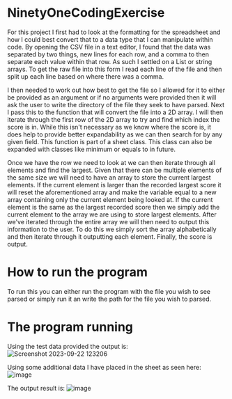 # NinetyOneCodingExercise
For this project I first had to look at the formatting for the spreadsheet and how I could best convert that to a data type that I can manipulate within code. By opening the CSV file in a text editor, I found that the data was separated by two things, new lines for each row, and a comma to then separate each value within that row. As such I settled on a List or string arrays. To get the raw file into this form I read each line of the file and then split up each line based on where there was a comma.

I then needed to work out how best to get the file so I allowed for it to either be provided as an argument or if no arguments were provided then it will ask the user to write the directory of the file they seek to have parsed. Next I pass this to the function that will convert the file into a 2D array. I will then iterate through the first row of the 2D array to try and find which index the score is in. While this isn't necessary as we know where the score is, it does help to provide better expandability as we can then search for by any given field. This function is part of a sheet class. This class can also be expanded with classes like minimum or equals to in future.

Once we have the row we need to look at we can then iterate through all elements and find the largest. Given that there can be multiple elements of the same size we will need to have an array to store the current largest elements. If the current element is larger than the recorded largest score it will reset the aforementioned array and make the variable equal to a new array containing only the current element being looked at. If the current element is the same as the largest recorded score then we simply add the current element to the array we are using to store largest elements. After we've iterated through the entire array we will then need to output this information to the user. To do this we simply sort the array alphabetically and then iterate through it outputting each element. Finally, the score is output.

# How to run the program
To run this you can either run the program with the file you wish to see parsed or simply run it an write the path for the file you wish to parsed.

# The program running

Using the test data provided the output is:
![Screenshot 2023-09-22 123206](https://github.com/CrazySneeze/NinetyOneCodingExercise/assets/72107671/0dc8856e-cb81-4f89-b2b4-89b01244f437)

Using some additional data I have placed in the sheet as seen here:
![image](https://github.com/CrazySneeze/NinetyOneCodingExercise/assets/72107671/790cc302-ee8d-4765-a9ac-a42351e858ab)

The output result is:
![image](https://github.com/CrazySneeze/NinetyOneCodingExercise/assets/72107671/6d9db1d1-5c72-4acc-a3b4-91e505817099)

